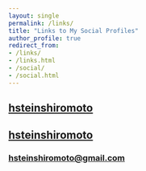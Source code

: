 ```yaml
---
layout: single
permalink: /links/
title: "Links to My Social Profiles"
author_profile: true
redirect_from:
- /links/
- /links.html
- /social/
- /social.html
---
```


<style>
    .div-1 {
        /* background-color: #0092ca; */
        /* color: #0092ca; */
        /* border: 5px solid; */
        height: 25px;
        width: 50%;
    }
</style>

<body>
    <div class="div-1"> 
        <h2>
        <a href="https://www.linkedin.com/in/hsteinshiromoto" itemprop="sameAs" rel="nofollow noopener noreferrer me">
            <i class="fab fa-fw fa-linkedin" aria-hidden="true"></i><span class="label">hsteinshiromoto</span>
        </a>
        </h2>
    </div>
    <div class="div-1"> 
        <h2>
        <a href="https://github.com/hsteinshiromoto" itemprop="sameAs" rel="nofollow noopener noreferrer me">
            <i class="fab fa-fw fa-github" aria-hidden="true"></i><span class="label">hsteinshiromoto</span>
        </a>
        </h2>
    </div>
    <div class="div-1"> 
        <h3>
        <a href="mailto:h.stein.shiromoto@gmail.com" rel="me" class="u-email">
            <meta itemprop="email" content="h.stein.shiromoto@gmail.com" />
            <i class="fas fa-fw fa-duotone fa-envelope-open" aria-hidden="true"></i><span class="label">hsteinshiromoto@gmail.com</span>
        </a>
        </h3>
    </div>
</body>
